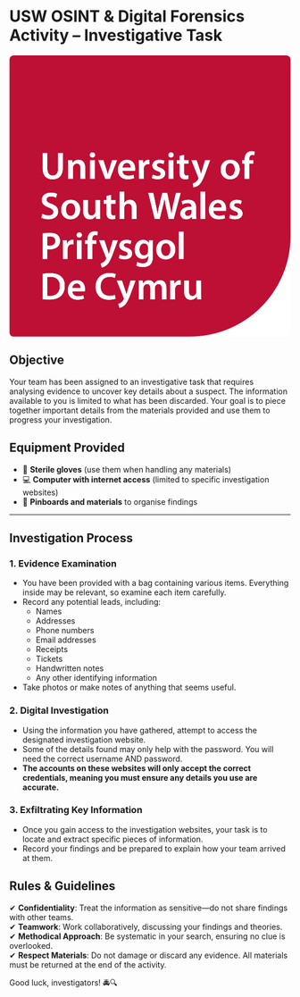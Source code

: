 # **USW OSINT & Digital Forensics Activity – Investigative Task**

<img src="USW_Full_Logo_Red_RGB.png" alt="USW Logo - Red" style="max-width: 100%; height: auto; display: block; margin: auto; border-radius: 8px;">


## **Objective**
Your team has been assigned to an investigative task that requires analysing evidence to uncover key details about a suspect. The information available to you is limited to what has been discarded. Your goal is to piece together important details from the materials provided and use them to progress your investigation.

## **Equipment Provided**
- 🧤 **Sterile gloves** (use them when handling any materials)
- 💻 **Computer with internet access** (limited to specific investigation websites)
- 📌 **Pinboards and materials** to organise findings

---

## **Investigation Process**

### **1. Evidence Examination**
- You have been provided with a bag containing various items. Everything inside may be relevant, so examine each item carefully.
- Record any potential leads, including:
  - Names
  - Addresses
  - Phone numbers
  - Email addresses
  - Receipts
  - Tickets
  - Handwritten notes
  - Any other identifying information
- Take photos or make notes of anything that seems useful.

### **2. Digital Investigation**
- Using the information you have gathered, attempt to access the designated investigation website.
- Some of the details found may only help with the password. You will need the correct username AND password.
- **The accounts on these websites will only accept the correct credentials, meaning you must ensure any details you use are accurate.**

### **3. Exfiltrating Key Information**
- Once you gain access to the investigation websites, your task is to locate and extract specific pieces of information.
- Record your findings and be prepared to explain how your team arrived at them.


## **Rules & Guidelines**
✔ **Confidentiality**: Treat the information as sensitive—do not share findings with other teams.  
✔ **Teamwork**: Work collaboratively, discussing your findings and theories.  
✔ **Methodical Approach**: Be systematic in your search, ensuring no clue is overlooked.  
✔ **Respect Materials**: Do not damage or discard any evidence. All materials must be returned at the end of the activity.  

Good luck, investigators! 🚔🔍 